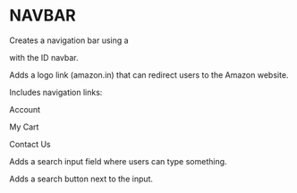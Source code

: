 # NAVBAR
Creates a navigation bar using a <div> with the ID navbar.

Adds a logo link (amazon.in) that can redirect users to the Amazon website.

Includes navigation links:

Account

My Cart

Contact Us

Adds a search input field where users can type something.

Adds a search button next to the input.

